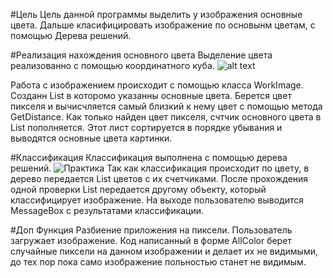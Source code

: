 
#Цель
  Цель данной программы выделить у изображения основные цвета. Дальше класифицировать изображение по основынм цветам, с помощью Дерева решений.

#Реализация нахождения основного цвета
  Выделение цвета реализованно с помощью координатного куба. ![alt text](https://lea.verou.me/wp-content/uploads/2014/04/cube-screenshot.png)
  
Работа с изображением происходит с помощью класса WorkImage.
Созданн List в которомо указанны основные цвета. Берется цвет пикселя и вычисчляется самый близкий к нему цвет с помощью метода GetDistance. Как только найден цвет пикселя, счтчик основного цвета в List пополняется. Этот лист сортируется в порядке убывания и выводятся основные цвета картинки.
 
#Классификация
Классификация выполнена с помощью дерева решений. ![Практика](https://user-images.githubusercontent.com/85498679/224507784-1ab853fb-5a6b-4ded-9de3-2f7d636b0366.png)
Так как классификация происходит по цвету, в дерево передается List цветов с их счетчиками. После прохождения одной проверки List передается другому объекту, который классифицирует изображение. На выходе пользователю выводится MessageBox с результатами классификации.

#Доп Функция Разбиение приложения на пиксели.
Пользователь загружает изображение. Код написанный в форме AllColor берет случайные пиксели на данном изображении и делает их не видимыми, до тех пор пока само изображение польностью станет не видимым.
